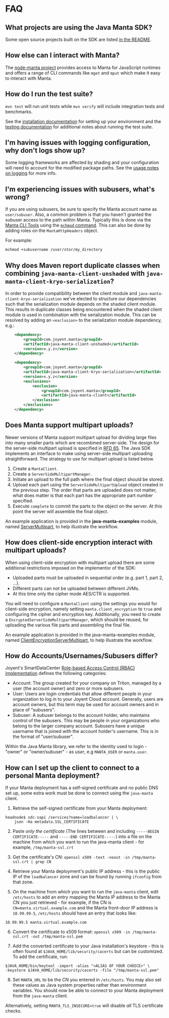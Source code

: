 # FAQ

## What projects are using the Java Manta SDK?

Some open source projects built on the SDK are listed [in the README](/README.md).

## How else can I interact with Manta?

The [node-manta project](https://github.com/joyent/node-manta) provides access to Manta
for JavaScript runtimes and offers a range of CLI commands like `mget` and `mput` which
make it easy to interact with Manta.

## How do I run the test suite?

`mvn test` will run unit tests while `mvn verify` will include integration tests and benchmarks.

See the [installation documentation](/USAGE.md) for setting up your environment and the
[testing documentation](/TESTING.md) for additional notes about running the test suite.

## I'm having issues with logging configuration, why don't logs show up?

Some logging frameworks are affected by shading and your configuration will need to account for
the modified package paths. See the [usage notes on logging](/USAGE.md#logging)
for more info.

## I'm experiencing issues with subusers, what's wrong?

If you are using subusers, be sure to specify the Manta account name as `user/subuser`.
Also, a common problem is that you haven't granted the subuser access to the
path within Manta. Typically this is done via the
[Manta CLI Tools](https://apidocs.joyent.com/manta/commands-reference.html)
using the [`mchmod` command](https://github.com/joyent/node-manta/blob/master/docs/man/mchmod.md).
This can also be done by adding roles on the `MantaHttpHeaders` object.

For example:

```bash
mchmod +subusername /user/stor/my_directory
```

## Why does Maven report duplicate classes when combining `java-manta-client-unshaded` with `java-manta-client-kryo-serialization`?

In order to provide compatibility between the client module and `java-manta-client-kryo-serialization`
we've elected to structure our dependencies such that the serialization module depends on the shaded client
module. This results in duplicate classes being encountered when the shaded client module is used in combination
with the serialization module. This can be resolved by adding an `<exclusion>` to the serialization module
dependency, e.g.:

```xml
    <dependency>
        <groupId>com.joyent.manta</groupId>
        <artifactId>java-manta-client-unshaded</artifactId>
        <version>x.y.z</version>
    </dependency>

    <dependency>
        <groupId>com.joyent.manta</groupId>
        <artifactId>java-manta-client-kryo-serialization</artifactId>
        <version>x.y.z</version>
        <exclusions>
            <exclusion>
                <groupId>com.joyent.manta</groupId>
                <artifactId>java-manta-client</artifactId>
            </exclusion>
        </exclusions>
    </dependency>
```

## Does Manta support multipart uploads?

Newer versions of Manta support multipart upload for dividing large files into many smaller parts
which are recombined server-side. The design for the server-side multipart upload is specified in
[RFD 65](https://github.com/joyent/rfd/tree/master/rfd/0065). The Java SDK
implements an interface to make using server-side multipart uploading
straightforward. The strategy to use for multipart upload is listed below.

1. Create a `MantaClient`.
2. Create a `ServerSideMultipartManager`.
3. Initiate an upload to the full path where the final object should be stored.
4. Upload each part using the `ServerSideMultipartUpload` object created in the
   previous step. The order that parts are uploaded does not matter,
   what does matter is that each part has the appropriate part number specified.
5. Execute `complete` to commit the parts to the object on the server. At this
   point the server will assemble the final object.

An example application is provided in the **java-manta-examples** module, named
[ServerMultipart](/java-manta-examples/src/main/java/ServerMultipart.java),
to help illustrate the workflow.

## How does client-side encryption interact with multipart uploads?

When using client-side encryption with multipart upload there are some
additional restrictions imposed on the implementor of the SDK:

* Uploaded parts must be uploaded in sequential order (e.g. part 1,
  part 2, ...).
* Different parts can not be uploaded between different JVMs.
* At this time only the cipher mode AES/CTR is supported.

You will need to configure a `MantaClient` using the
settings you would for client-side encryption, namely setting
`manta.client_encryption` to `true` and configuring the cipher and
encryption key.  Additionally, you need to create a
`EncryptedServerSideMultipartManager`, which should be reused, for
uploading the various file parts and assembling the final file.

An example application is provided in the java-manta-examples module,
named [ClientEncryptionServerMultipart](/java-manta-examples/src/main/java/ClientEncryptionServerMultipart.java),
to help illustrate the workflow.

## How do Accounts/Usernames/Subusers differ?

Joyent's SmartDataCenter [Role-based Access Control (RBAC)
implementation](https://docs.joyent.com/public-cloud/rbac/users)
defines the following categories:

 - Account: The group created for your company on Triton, managed by
 a user (the account owner) and zero or more subusers.
 - User: Users are login credentials that allow different people in your
 organization to log in to your Joyent Cloud account. Generally, users
 are account owners, but this term may be used for account owners and
 in place of "subusers".
 - Subuser: A subuser belongs to the account holder, who maintains control
 of the subusers. This may be people in your organizations who belong to the
 larger company account. Subusers have a unique username that is joined with
 the account holder's username. This is in the format of "user/subuser".

Within the Java Manta library, we refer to the identity used to login -
"owner" or "owner/subuser" - as *user*, e.g `MANTA_USER` or `manta.user`.

## How can I set up the client to connect to a personal Manta deployment?

If your Manta deployment has a self-signed certificate and no public DNS set up,
some extra work must be done to connect using the `java-manta` client.

1. Retrieve the self-signed certificate from your Manta deployment:
```
headnode$ sdc-sapi /services?name=loadbalancer | \
    json -Ha metadata.SSL_CERTIFICATE
```

2. Paste *only the certificate* (The lines between and including
`-----BEGIN CERTIFICATE-----` and `-----END CERTIFICATE-----`) into a file on
the machine from which you want to run the java-manta client - for example,
`/tmp/manta-ssl.crt`

3. Get the certificate's CN:
`openssl x509 -text -noout -in /tmp/manta-ssl.crt | grep CN`

4. Retrieve your Manta deployment's public IP address - this is the public IP
of the `loadbalancer` zone and can be found by running `ifconfig` from that
zone.

5. On the machine from which you want to run the `java-manta` client, edit
`/etc/hosts` to add an entry mapping the Manta IP address to the Manta CN you
just retrieved - for example, if the CN is `CN=manta.virtual.example.com` and
the Manta front-door IP address is `10.99.99.5`, `/etc/hosts` should have an
entry that looks like:
```
10.99.99.5 manta.virtual.example.com
```

6. Convert the certificate to x509 format:
`openssl x509 -in /tmp/manta-ssl.crt -out /tmp/manta-ssl.pem`

7. Add the converted certificate to your Java installation's keystore - this is often
found at `$JAVA_HOME/lib/security/cacerts` but can be customized. To add the
certificate, run:

```
$JAVA_HOME/bin/keytool -import -alias "<ALIAS OF YOUR CHOICE>" \
-keystore $JAVA_HOME/lib/security/cacerts -file "/tmp/manta-ssl.pem"
```

8. Set `MANTA_URL` to be the CN you entered in `/etc/hosts`. You may also
set these values as Java system properties rather than environment variables.
You should now be able to connect to your Manta deployment from the `java-manta`
client.

Alternatively, setting `MANTA_TLS_INSECURE=true` will disable *all* TLS
certificate checks.
